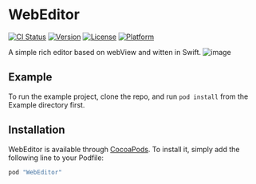 # WebEditor

[![CI Status](http://img.shields.io/travis/liutingting/WebEditor.svg?style=flat)](https://travis-ci.org/liutingting/WebEditor)
[![Version](https://img.shields.io/cocoapods/v/WebEditor.svg?style=flat)](http://cocoapods.org/pods/WebEditor)
[![License](https://img.shields.io/cocoapods/l/WebEditor.svg?style=flat)](http://cocoapods.org/pods/WebEditor)
[![Platform](https://img.shields.io/cocoapods/p/WebEditor.svg?style=flat)](http://cocoapods.org/pods/WebEditor)

A simple rich editor based on webView and witten in Swift.
![image](https://github.com/tingting-anne/WebEditor/raw/master/Example/ScreenShot/thumb_IMG_1004_1024.jpg)

## Example

To run the example project, clone the repo, and run `pod install` from the Example directory first.

## Installation

WebEditor is available through [CocoaPods](http://cocoapods.org). To install
it, simply add the following line to your Podfile:

```ruby
pod "WebEditor"
```

